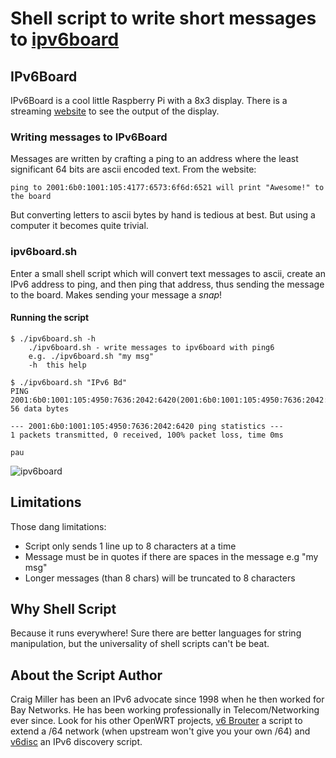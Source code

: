 # Shell script to write short messages to [ipv6board](https://ipv6board.best-practice.se/)

## IPv6Board

IPv6Board is a cool little Raspberry Pi with a 8x3 display. There is a streaming [website](https://ipv6board.best-practice.se/) to see the output of the display.

### Writing messages to IPv6Board

Messages are written by crafting a ping to an address where the least significant 64 bits are ascii encoded text. From the website:

```
ping to 2001:6b0:1001:105:4177:6573:6f6d:6521 will print "Awesome!" to the board
```

But converting letters to ascii bytes by hand is tedious at best. But using a computer it becomes quite trivial.

### ipv6board.sh

Enter a small shell script which will convert text messages to ascii, create an IPv6 address to ping, and then ping that address, thus sending the message to the board. Makes sending your message a *snap*!

#### Running the script

```
$ ./ipv6board.sh -h
	./ipv6board.sh - write messages to ipv6board with ping6 
	e.g. ./ipv6board.sh "my msg" 
	-h  this help
```

```
$ ./ipv6board.sh "IPv6 Bd"
PING 2001:6b0:1001:105:4950:7636:2042:6420(2001:6b0:1001:105:4950:7636:2042:6420) 56 data bytes

--- 2001:6b0:1001:105:4950:7636:2042:6420 ping statistics ---
1 packets transmitted, 0 received, 100% packet loss, time 0ms

pau
```

![ipv6board](http://www.makikiweb.com/ipv6/_images/ipv6board_screen.png)


## Limitations

Those dang limitations:
* Script only sends 1 line up to 8 characters at a time
* Message must be in quotes if there are spaces in the message e.g "my msg"
* Longer messages (than 8 chars) will be truncated to 8 characters

## Why Shell Script

Because it runs everywhere! Sure there are better languages for string manipulation, but the universality of shell scripts can't be beat.

## About the Script Author

Craig Miller has been an IPv6 advocate since 1998 when he then worked for Bay Networks. He has been working professionally in Telecom/Networking ever since. Look for his other OpenWRT projects, [v6 Brouter](https://github.com/cvmiller/v6brouter) a script to extend a /64 network (when upstream won't give you your own /64) and [v6disc](https://github.com/cvmiller/v6disc) an IPv6 discovery script.

<!-- Updated 18 August 2019 -->




